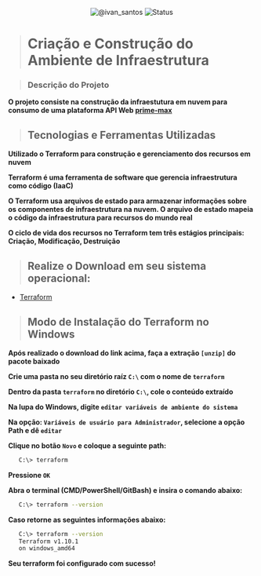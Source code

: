 <p align="center">
 <img src="https://img.shields.io/static/v1?label=Dev&message=Ivan Santos&color=8257E5&labelColor=000000" alt="@ivan_santos"/>
 <img src="https://img.shields.io/static/v1?label=Status&message=Em Desenvolvimento&color=&labelColor=90876I" alt="Status"/>
</p>

> # Criação e Construção do Ambiente de Infraestrutura

> ### Descrição do Projeto
**O projeto consiste na construção da infraestutura em nuvem para consumo de uma plataforma API Web  [prime-max]()**

> ## Tecnologias e Ferramentas Utilizadas
**Utilizado o Terraform para construção e gerenciamento dos recursos em nuvem**

**Terraform é uma ferramenta de software que gerencia infraestrutura como código (IaaC)**

**O Terraform usa arquivos de estado para armazenar informações sobre os componentes de infraestrutura na nuvem. O arquivo de estado mapeia o código da infraestrutura para recursos do mundo real**

**O ciclo de vida dos recursos no Terraform tem três estágios principais: Criação, Modificação, Destruição**

> ## **Realize o Download em seu sistema operacional:**

- [Terraform](https://developer.hashicorp.com/terraform/install?product_intent=terraform)

> ## **Modo de Instalação do Terraform no Windows**

**Após realizado o download do link acima, faça a extração `[unzip]` do pacote baixado**

**Crie uma pasta no seu diretório raíz `C:\` com o nome de `terraform`**

**Dentro da pasta `terraform` no diretório `C:\`, cole o conteúdo extraído**

**Na lupa do Windows, digite `editar variáveis de ambiente do sistema`**

**Na opção: `Variáveis de usuário para Administrador`, selecione a opção Path e dê `editar`**

**Clique no botão `Novo` e coloque a seguinte path:**
```bash
   C:\> terraform
```
**Pressione `OK`**

**Abra o terminal (CMD/PowerShell/GitBash) e insira o comando abaixo:**
```bash
   C:\> terraform --version
```

**Caso retorne as seguintes informações abaixo:**

```bash
   C:\> terraform --version
   Terraform v1.10.1
   on windows_amd64
```

**Seu terraform foi configurado com sucesso!**
